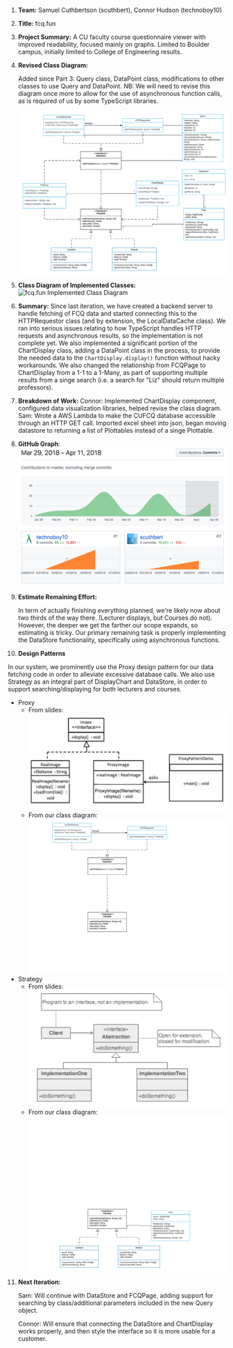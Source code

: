 1. **Team:** Samuel Cuthbertson (scuthbert), Connor Hudson (technoboy10)

2. **Title:** fcq.fun

3. **Project Summary:** A CU faculty course questionnaire viewer with improved readability, focused mainly on graphs. Limited to Boulder campus, initially limited to College of Engineering results.

4. **Revised Class Diagram:**

    Added since Part 3: Query class, DataPoint class, modifications to other classes to use Query and DataPoint. NB: We will need to revise this diagram once more to allow for the use of asynchronous function calls, as is required of us by some TypeScript libraries. 

    ![fcq.fun Class Diagram](https://raw.githubusercontent.com/scuthbert/fcq.fun/master/Part4/RevisedClassDiagramV2.svg?sanitize=true)

5. **Class Diagram of Implemented Classes:** ![fcq.fun Implemented Class Diagram](https://raw.githubusercontent.com/scuthbert/fcq.fun/master/Part4/ImplementedClassDiagram.svg?sanitize=true)

6. **Summary:**
  Since last iteration, we have created a backend server to handle fetching of FCQ data and started connecting this to the HTTPRequestor class (and by extension, the LocalDataCache class). We ran into serious issues relating to how TypeScript handles HTTP requests and asynchronous results, so the implementation is not complete yet. We also implemented a significant portion of the ChartDisplay class, adding a DataPoint class in the process, to provide the needed data to the `ChartDisplay.display()` function without hacky workarounds. We also changed the relationship from FCQPage to ChartDisplay from a 1-1 to a 1-Many, as part of supporting multiple results from a singe search (i.e. a search for "Liz" should return multiple professors).  

7. **Breakdown of Work:**
  Connor: Implemented ChartDisplay component, configured data visualization libraries, helped revise the class diagram.
  Sam: Wrote a AWS Lambda to make the CUFCQ database accessible through an HTTP GET call. Imported excel sheet into json, began moving datastore to returning a list of Plottables instead of a singe Plottable.

8. **GitHub Graph**:![fcq.fun Github Graph](https://raw.githubusercontent.com/scuthbert/fcq.fun/master/Part4/GitHubGraph.png)


9. **Estimate Remaining Effort:**

   In term of actually finishing everything planned, we're likely now about two thirds of the way there. (Lecturer displays, but Courses do not). However, the deeper we get the farther our scope expands, so estimating is tricky. Our primary remaining task is properly implementing the DataStore functionality, specifically using asynchronous functions.

10. **Design Patterns**

  In our system, we prominently use the Proxy design pattern for our data fetching code in order to alleviate excessive database calls. We also use Strategy as an integral part of DisplayChart and DataStore, in order to support searching/displaying for both lecturers and courses. 

  * Proxy
    * From slides: ![Proxy from Slides](https://raw.githubusercontent.com/scuthbert/fcq.fun/master/Part4/ProxyFromSlides.png)
    * From our class diagram: ![fcq.fun Proxy Class Diagram](https://raw.githubusercontent.com/scuthbert/fcq.fun/master/Part4/ProxyFromUs.svg?sanitize=true)
  * Strategy
    * From slides: ![Strategy from Slides](https://raw.githubusercontent.com/scuthbert/fcq.fun/master/Part4/StrategyFromSlides.png)
    * From our class diagram: ![fcq.fun Strategy Class Diagram](https://raw.githubusercontent.com/scuthbert/fcq.fun/master/Part4/StrategyFromUs.svg?sanitize=true)

11. **Next Iteration:** 

    Sam: Will continue with DataStore and FCQPage, adding support for searching by class/additional parameters included in the new Query object.

    Connor: Will ensure that connecting the DataStore and ChartDisplay works properly, and then style the interface so it is more usable for a customer.


